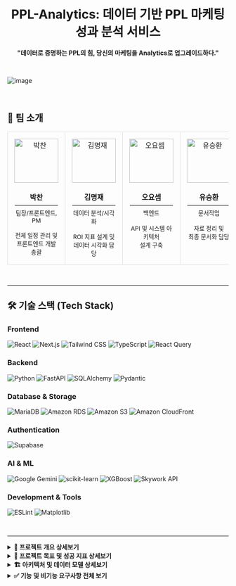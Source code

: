 <div align="center">
  <h1>PPL-Analytics: 데이터 기반 PPL 마케팅 성과 분석 서비스</h1>
  <p><strong>"데이터로 증명하는 PPL의 힘, 당신의 마케팅을 Analytics로 업그레이드하다."</strong></p>
</div>
<br/>

![image](https://github.com/user-attachments/assets/f0a1e527-1157-42fa-9633-95a859157474)

<br/>

## 👥 팀 소개
<div align="center">
  <table border="0" style="border-spacing: 0;">
    <tr align="center">
      <td style="border: 1px solid #ddd; border-radius: 10px; padding: 15px; vertical-align: top; width: 180px;">
        <img src="https://github.com/user-attachments/assets/45784a0c-8937-4d80-b2ad-6b9788647b5a" width="100px" alt="박찬"/>
        <br /><br />
        <strong>박찬</strong>
        <hr style="border: 1px solid #eee; margin: 6px 0;" />
        <small>팀장/프론트엔드, PM<br/><br/>전체 일정 관리 및<br/>프론트엔드 개발 총괄</small>
      </td>
      <td style="border: 1px solid #ddd; border-radius: 10px; padding: 15px; vertical-align: top; width: 180px;">
        <img src="https://github.com/user-attachments/assets/27e01010-779d-4703-82ae-e5e3a852a578" width="100px" alt="김명재"/>
        <br /><br />
        <strong>김명재</strong>
        <hr style="border: 1px solid #eee; margin: 6px 0;" />
        <small>데이터 분석/시각화<br/><br/>ROI 지표 설계 및<br/>데이터 시각화 담당</small>
      </td>
      <td style="border: 1px solid #ddd; border-radius: 10px; padding: 15px; vertical-align: top; width: 180px;">
        <img src="https://github.com/user-attachments/assets/8b403db5-7694-4089-89a6-5af856ad71d7" width="100px" alt="오요셉"/>
        <br /><br />
        <strong>오요셉</strong>
        <hr style="border: 1px solid #eee; margin: 6px 0;" />
        <small>백엔드<br/><br/>API 및 시스템 아키텍처<br/>설계 구축</small>
      </td>
      <td style="border: 1px solid #ddd; border-radius: 10px; padding: 15px; vertical-align: top; width: 180px;">
        <img src="https://github.com/user-attachments/assets/88810eba-be69-42f1-bede-fd369eddd642" width="100px" alt="유승환"/>
        <br /><br />
        <strong>유승환</strong>
        <hr style="border: 1px solid #eee; margin: 6px 0;" />
        <small>문서작업<br/><br/>자료 정리 및<br/>최종 문서화 담당</small>
      </td>
    </tr>
  </table>
</div>
<br/>

---

## 🛠️ 기술 스택 (Tech Stack)

### Frontend
![React](https://img.shields.io/badge/React-20232A?style=flat&logo=react&logoColor=61DAFB)
![Next.js](https://img.shields.io/badge/Next.js-000000?style=flat&logo=next.js&logoColor=white)
![Tailwind CSS](https://img.shields.io/badge/Tailwind_CSS-38B2AC?style=flat&logo=tailwind-css&logoColor=white)
![TypeScript](https://img.shields.io/badge/TypeScript-007ACC?style=flat&logo=typescript&logoColor=white)
![React Query](https://img.shields.io/badge/React_Query-FF4154?style=flat&logo=react-query&logoColor=white)

### Backend
![Python](https://img.shields.io/badge/Python-3776AB?style=flat&logo=python&logoColor=white)
![FastAPI](https://img.shields.io/badge/FastAPI-005571?style=flat&logo=fastapi&logoColor=white)
![SQLAlchemy](https://img.shields.io/badge/SQLAlchemy-D71F00?style=flat&logo=sqlalchemy&logoColor=white)
![Pydantic](https://img.shields.io/badge/Pydantic-E92063?style=flat)

### Database & Storage
![MariaDB](https://img.shields.io/badge/MariaDB-003545?style=flat&logo=mariadb&logoColor=white)
![Amazon RDS](https://img.shields.io/badge/Amazon_RDS-527FFF?style=flat&logo=amazon-rds&logoColor=white)
![Amazon S3](https://img.shields.io/badge/Amazon_S3-569A31?style=flat&logo=amazon-s3&logoColor=white)
![Amazon CloudFront](https://img.shields.io/badge/Amazon_CloudFront-FF9900?style=flat&logo=amazon-cloudfront&logoColor=white)

### Authentication
![Supabase](https://img.shields.io/badge/Supabase-3ECF8E?style=flat&logo=supabase&logoColor=white)

### AI & ML
![Google Gemini](https://img.shields.io/badge/Google_Gemini-8E77D3?style=flat&logo=google-gemini&logoColor=white)
![scikit-learn](https://img.shields.io/badge/scikit--learn-F7931B?style=flat&logo=scikit-learn&logoColor=white)
![XGBoost](https://img.shields.io/badge/XGBoost-316691?style=flat)
![Skywork API](https://img.shields.io/badge/Skywork_API-1E293B?style=flat)

### Development & Tools
![ESLint](https://img.shields.io/badge/ESLint-4B32C3?style=flat&logo=eslint&logoColor=white)
![Matplotlib](https://img.shields.io/badge/Matplotlib-11557C?style=flat&logo=matplotlib&logoColor=white)

<br/>

---

<details>
<summary><strong>📖 프로젝트 개요 상세보기</strong></summary>
<br>

🔹**PPL-Analytics**는 감정적 판단과 추측에 의존하던 기존의 광고 성과 측정 방식을 **데이터 기반의 정량적 분석 체계로 혁신**하는 서비스입니다. 실제 시청자 행동 데이터와 AI 분석을 통해 광고주가 보다 전략적이고 객관적인 의사결정을 내릴 수 있도록 지원하며, AI 기반 자동 리포트 생성으로 **분석 시간을 80% 단축**시키는 것을 목표로 합니다.

### 핵심 가치 (Core Value)
🔹 **데이터 투명성**: 실제 시청자 반응 데이터에 기반한 객관적인 PPL 성과를 분석합니다.
🔹 **효율성 극대화**: AI가 자동으로 리포트를 생성하여 분석 시간을 획기적으로 단축합니다.
🔹 **경쟁 인텔리전스**: 동종 업계 벤치마크와 비교하여 상대적 성과를 평가합니다.
🔹 **시각화 중심**: 직관적인 차트와 인포그래픽으로 즉시 이해 가능한 인사이트를 제공합니다.
🔹 **전략적 방향성**: 단순한 성과 리포팅을 넘어 차세대 마케팅 전략을 제안합니다.

</details>

<details>
<summary><strong>🎯 프로젝트 목표 및 성공 지표 상세보기</strong></summary>
<br>

### 🔹 비즈니스 목표
* → **분석 시간 단축**: 2-3주 소요되던 수작업 분석을 **5분 내외의 자동 리포트**로 대체하여 효율을 99% 개선합니다.
* → **의사결정 정확도 향상**: 데이터 기반 분석을 통해 PPL 캠페인 **예측 정확도를 80% 이상**으로 높입니다.
* → **ROI 개선**: 실시간 성과 추적 및 최적화 제안으로 광고주 **ROI를 30% 이상 개선**합니다.

### 🔹 기술적 목표
* → **API 응답 시간**: 모든 API 엔드포인트에서 **3초 이내** 응답 속도를 유지합니다.
* → **리포트 생성 시간**: 복잡한 분석을 포함하여 **10분 이내**에 최종 보고서 생성을 완료합니다.
* → **시스템 가용성**: 월별 **99.9% 이상**의 시스템 가용성을 유지합니다.

### 🔹 핵심 성공 지표 (KPI)
* → **AI 모델 정확도**: 실제 데이터와 예측 결과 비교 시 **85% 이상의 정확도**를 달성합니다.
* → **핵심 플로우 완주율**: 사용자가 로그인부터 리포트 다운로드까지 핵심 기능을 오류 없이 완료하는 비율 **90%**를 목표로 합니다.
* → **데이터 커버리지**: 수집 가능한 모든 데이터 소스의 **90%를 분석에 활용**하여 분석의 신뢰도를 높입니다.
* → **분석 깊이**: 기초(성과 요약), 심화(요인 분석), 예측(미래 성과)의 **3단계 분석**을 모두 제공합니다.

</details>

<details>
<summary><strong>🏗️ 아키텍처 및 데이터 모델 상세보기</strong></summary>
<br>

### 🔹 AI 아키텍처
본 서비스는 **이중 AI 모델(Dual AI Model)** 과 **카테고리별 프롬프트 오케스트레이션**을 통해 분석의 속도와 깊이를 모두 확보합니다.

**이중 AI 모델 전략**
| 모델 | 역할 | 처리 시간 | 특징 |
| :--- | :--- | :------------- | :--- |
| **1️⃣ Gemini-2.5-flash-lite** | 원시 데이터 구조화, 초기 인사이트 추출, 프롬프트 전처리 | **30초** | 빠른 속도와 비용 효율성 최적화 |
| **2️⃣ Skywork API** | 다중 에이전트를 활용한 심층 전략 분석 및 최종 보고서 생성 | **10-15분** | 다중 에이전트 검증을 통한 고품질 분석 및 권고사항 도출 |

**데이터 처리 및 분석 흐름**
```text
[원시 데이터 + 사용자 업로드 문서]
       |
       ▼ (1차 처리: 30초)
[Gemini-2.5-flash-lite] : 데이터 정규화, 이상치 제거, 초기 패턴 인식
       |
       ▼
[구조화된 분석 데이터셋] + [카테고리별 프롬프트]
       |
       ▼ (2차 처리: 10-15분)
[Skywork API] : 다중 에이전트 협업, 전략적 인사이트 도출
       |
       ▼
[완성된 전략 보고서 (PDF, PowerPoint, Web)]
```
<br/>

---
### 🔹 데이터베이스 스키마
서비스의 데이터는 분석 목적에 따라 체계적으로 설계된 5개의 핵심 테이블로 관리됩니다.
* **`fact_ppl_campaign`**: 캠페인별 성과, 비용, ROI 등 29개 핵심 지표를 관리하는 팩트 테이블
* **`iptv_user_profile`**: 시청자의 인구통계학적 정보와 디지털 행동 특성을 관리하는 프로필 테이블
* **`drama_program_metadata`**: 프로그램별 상세 시청률 메타데이터
* **`industry_benchmark`**: 업종별 경쟁 분석의 기준이 되는 벤치마크 데이터 테이블
* **`ppl_performance_history`**: 시계열 분석 및 트렌드 예측을 위한 과거 PPL 성과 이력 테이블
</details>


<details>
  <summary><strong> ✅ 기능 및 비기능 요구사항 전체 보기</strong></summary>

  ### 기능 요구사항 (Functional Requirements)
  
  * **사용자 인증 및 권한 관리**
        * **간편 로그인**: Supabase Auth와 Google OAuth 2.0을 연동한 소셜 로그인을 지원합니다.
        * **세션 관리**: JWT 토큰을 기반으로 세션을 안전하게 관리하고 자동 갱신합니다.
        * **권한 제어**: 관리자, 일반 사용자, 게스트 간의 역할 기반 접근 제어(RBAC)를 구현합니다.

  * **데이터 입력 및 파일 관리**
        * **스마트 폼**: 화장품, 식품 등 10개 주요 업종별로 제품 정보를 수집하고, 카테고리에 따라 동적 입력 필드를 제공합니다. 
        * **유연한 설정**: 캠페인 및 분석 기간을 유연하게 설정하고, 벤치마킹할 경쟁사 정보를 직접 지정할 수 있습니다.
        * **파일 업로드**: PDF, DOCX, XLSX, CSV 등 다양한 포맷의 파일을 지원하며, AWS S3에 안전하게 암호화하여 저장합니다. 

  * **다차원 데이터 수집 및 전처리**
        * **시청자 행동 분석**: IPTV/OTT 플랫폼별 시청 시작/중단/재시청 패턴을 분석하고, 연령, 성별, 지역 등 인구통계학적으로 세분화합니다.
        * **성과 데이터 통합**: 방송사 데이터, 소셜 미디어 언급량, 검색 트렌드를 종합하여 PPL 성과를 측정하고 ROI를 정밀하게 계산합니다.
        * **품질 관리**: 통계적 이상치 탐지 및 머신러닝 기반 결측값 처리로 데이터의 신뢰도를 확보합니다.

  * **AI 기반 보고서 생성**
        * **AI 이중 구조**: 1차로 **Gemini-2.5-flash-lite**가 데이터를 신속하게 구조화하고(30초), 2차로 **Skywork API**가 다중 에이전트를 통해 심층 분석 리포트를 생성합니다(10-15분).
        * **8단계 리포트 파이프라인**: AI가 아래 8단계에 따라 체계적인 분석 보고서를 자동으로 생성합니다.
          <ol>
          <li><code>요약 (Executive Summary)</code></li>
          <li><code>시장 분석 (Market Analysis)</code></li>
          <li><code>경쟁사 비교 (Competitive Analysis)</code></li>
          <li><code>타겟 오디언스 분석 (Target Audience Analysis)</code></li>
          <li><code>PPL 성과 분석 (PPL Performance Analysis)</code></li>
          <li><code>ROI 및 비용 효율성 (ROI & Cost Effectiveness)</code></li>
          <li><code>전략적 권고사항 (Strategic Recommendations)</code></li>
          <li><code>향후 계획 (Future Planning)</code></li>
          </ol>

  * **인터랙티브 대시보드 및 시각화**
        * **실시간 모니터링**: KPI 대시보드를 통해 실시간 성과를 추적하고, 드릴다운 방식으로 상세 데이터를 탐색할 수 있습니다. 
        * **고급 시각화**: D3.js 기반의 동적 차트, 지역/시간대별 반응을 보여주는 히트맵, 소셜 키워드 분석을 위한 워드클라우드를 제공합니다.

  * **API 및 시스템 통합**
        * **RESTful API**: 인증(`/auth`), 대시보드(`/dashboard`), 분석(`/analysis`), 리포트(`/report`) API 엔드포인트를 제공합니다.
        * **외부 데이터 연동**: 방송사, 소셜미디어(Twitter, Instagram 등), 검색 트렌드(Google Trends 등) API를 연동합니다. 
  
  ### 비기능 요구사항 (Non-functional Requirements)
  
  * **보안 및 컴플라이언스**
        * **강력한 암호화**: 데이터 저장 시 **AES-256**, 전송 시 **TLS 1.3** 암호화 프로토콜을 적용합니다.
        * **데이터 거버넌스**: 데이터 생명주기 관리 및 자동 삭제 정책을 수립하고, 최소 권한 원칙에 따라 접근을 제어합니다.

  * **성능 및 확장성**
        * **성능 목표**: API 응답 시간 **3초 이내**, 리포트 생성 **10분 이내**, 페이지 로딩 **5초 이내**를 목표로 합니다.
</details>
